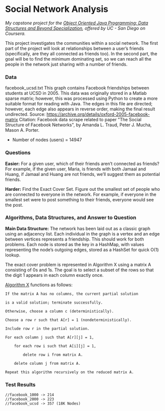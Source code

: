 # Social Network Analysis 
_My capstone project for the [Object Oriented Java Programming: Data Structures and Beyond Specialization](https://www.coursera.org/specializations/java-object-oriented), offered by UC - San Diego on Coursera._

This project investigates the communities within a social network. The first part of the project will look at relationships between a user’s friends (specifically, are they all connected as friends too). In the second part, the goal will be to find the minimum dominating set, so we can reach all the people in the network just sharing with a number of friends.

### Data
facebook_ucsd.txt
This graph contains Facebook friendships between students at UCSD in 2005. 
This data was originally stored in a Matlab sparse matrix; however, this was 
processed using Python to create a more suitable format for reading with Java.
The edges in this file are directed; however, each edge also appears in reverse
order, making the final result undirected.
Source: https://archive.org/details/oxford-2005-facebook-matrix
Citation: Facebook data scrape related to paper "The Social Structure of Facebook 
Networks", by Amanda L. Traud, Peter J. Mucha, Mason A. Porter.

- Number of nodes (users) = 14947

### Questions
**Easier:** For a given user, which of their friends aren’t connected as friends? For example, if the given user, Maria, is friends
with both Jamaal and Huang, if Jamaal and Huang are not friends, we’ll suggest them as potential friends.

**Harder:** Find the Exact Cover Set. Figure out the smallest set of people who are connected to everyone in the network. For example, if everyone in the smallest set were to post something to their friends, everyone would see the post.

### Algorithms, Data Structures, and Answer to Question
**Main Data Structure:** The network has been laid out as a classic graph using an adjacency list. Each individual in the graph
is a vertex and an edge between vertices represents a friendship. This should work for both problems. Each node is stored as the key in a HashMap, with values representing the node’s outgoing edges, stored as a HashSet for quick O(1) lookup.

The exact cover problem is represented in Algorithm X using a matrix A consisting of 0s and 1s. The goal is to select a subset of the rows so that the digit 1 appears in each column exactly once.

[Algorithm X](https://en.wikipedia.org/wiki/Knuth%27s_Algorithm_X) functions as follows:

    If the matrix A has no columns, the current partial solution

    is a valid solution; terminate successfully. 
   
    Otherwise, choose a column c (deterministically). 

    Choose a row r such that A[r] = 1 (nondeterministically). 

    Include row r in the partial solution. 

    For each column j such that A[r][j] = 1,

        for each row i such that A[i][j] = 1, 
        
            delete row i from matrix A. 
            
        delete column j from matrix A. 
      
    Repeat this algorithm recursively on the reduced matrix A. 



### Test Results

    //facebook_1000 -> 214
    //facebook_2000 -> 223
    //facebook_ucsd -> 357 (18K Nodes)
